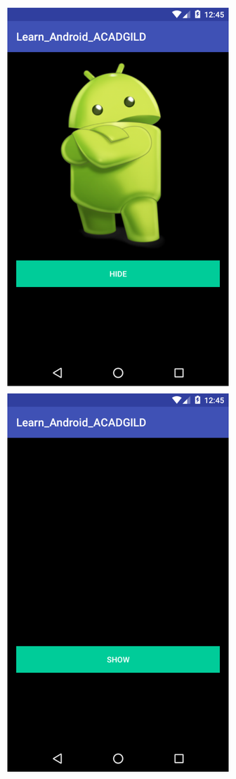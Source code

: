 

![alt tag](https://github.com/karthik-krishnaswamy17/Learn_Android_ACADGILD/blob/Assignment2.4/HIDE_1.png)

![alt tag](https://github.com/karthik-krishnaswamy17/Learn_Android_ACADGILD/blob/Assignment2.4/SHOW_1.png)
